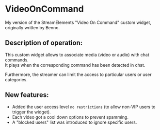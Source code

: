 # VideoOnCommand

My version of the StreamElements "Video On Command" custom widget, originally written by Benno.  

## Description of operation:
This custom widget allows to associate media (video or audio) with chat commands.  
It plays when the corresponding command has been detected in chat.

Furthermore, the streamer can limit the access to particular users or user categories.

## New features:
 - Added the user access level `no restrictions` (to allow non-VIP users to trigger the widget).
 - Each video got a cool down options to prevent spamming.
 - A "blocked users" list was introduced to ignore specific users.
